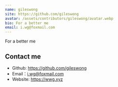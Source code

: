 ```yaml
---
name: gileswong
site: https://github.com/gileswong
avatar: /assets/contributors/gileswong/avatar.webp
bio: For a better me
email: i.wg@foxmail.com
---
```


For a better me

## Contact me

- Github: <https://github.com/gileswong>
- Email：<i.wg@foxmail.com>
- Website: <https://wwg.xyz>
